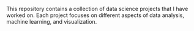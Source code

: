 

This repository contains a collection of data science projects that I have worked on. Each project focuses on different aspects of data analysis, machine learning, and visualization.
